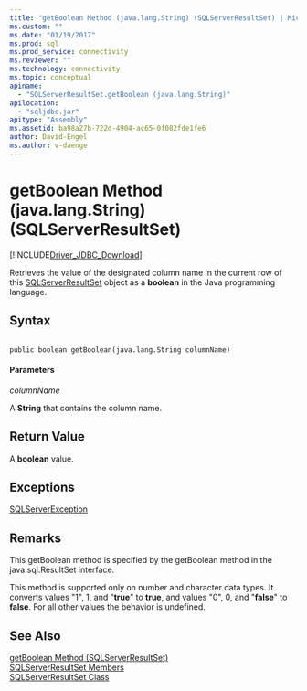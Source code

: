 ```yaml
---
title: "getBoolean Method (java.lang.String) (SQLServerResultSet) | Microsoft Docs"
ms.custom: ""
ms.date: "01/19/2017"
ms.prod: sql
ms.prod_service: connectivity
ms.reviewer: ""
ms.technology: connectivity
ms.topic: conceptual
apiname: 
  - "SQLServerResultSet.getBoolean (java.lang.String)"
apilocation: 
  - "sqljdbc.jar"
apitype: "Assembly"
ms.assetid: ba98a27b-722d-4904-ac65-0f082fde1fe6
author: David-Engel
ms.author: v-daenge
---
```

# getBoolean Method (java.lang.String) (SQLServerResultSet)
[!INCLUDE[Driver_JDBC_Download](../../../includes/driver_jdbc_download.md)]

  Retrieves the value of the designated column name in the current row of this [SQLServerResultSet](../../../connect/jdbc/reference/sqlserverresultset-class.md) object as a **boolean** in the Java programming language.  
  
## Syntax  
  
```  
  
public boolean getBoolean(java.lang.String columnName)  
```  
  
#### Parameters  
 *columnName*  
  
 A **String** that contains the column name.  
  
## Return Value  
 A **boolean** value.  
  
## Exceptions  
 [SQLServerException](../../../connect/jdbc/reference/sqlserverexception-class.md)  
  
## Remarks  
 This getBoolean method is specified by the getBoolean method in the java.sql.ResultSet interface.  
  
 This method is supported only on number and character data types. It converts values "1", 1, and "**true**" to **true**, and values "0", 0, and "**false**" to **false**. For all other values the behavior is undefined.  
  
## See Also  
 [getBoolean Method &#40;SQLServerResultSet&#41;](../../../connect/jdbc/reference/getboolean-method-sqlserverresultset.md)   
 [SQLServerResultSet Members](../../../connect/jdbc/reference/sqlserverresultset-members.md)   
 [SQLServerResultSet Class](../../../connect/jdbc/reference/sqlserverresultset-class.md)  
  
  
